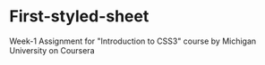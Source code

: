 # First-styled-sheet
Week-1 Assignment for "Introduction to CSS3" course by Michigan University on Coursera
